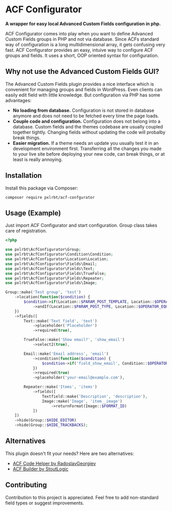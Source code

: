 # ACF Configurator

__A wrapper for easy local Advanced Custom Fields configuration in php.__

ACF Configurator comes into play when you want to define Advanced Custom Fields groups in PHP and not via database. Since ACFs standard way of configuration is a long multidimensional array, it gets confusing very fast. ACF Configurator provides an easy, intuive way to configure ACF groups and fields. It uses a short, OOP oriented syntax for configuration.

## Why not use the Advanced Custom Fields GUI?

The Advanced Custom Fields plugin provides a nice interface which is convenient for managing groups and fields in WordPress. Even clients can easily edit field with little knowledge. But configuration via PHP has some advantages:
- __No loading from database.__ Configuration is not stored in database anymore and does not need to be fetched every time the page loads.
- __Couple code and configuration.__ Configuration does not belong into a database. Custom fields and the themes codebase are usually coupled together tightly. Changing fields without updating the code will probalby break things.
- __Easier migration.__ If a theme needs an update you usually test it in an development environment first. Transferring all the changes you made to your live site before deploying your new code, can break things, or at least is really annoying.


## Installation

Install this package via Composer:

```
composer require pxlrbt/acf-confgurator
```

## Usage (Example)

Just import ACF Configurator and start configuration. Group class takes care of registration.

```php
<?php

use pxlrbt\AcfConfigurator\Group;
use pxlrbt\AcfConfigurator\Condition\Condition;
use pxlrbt\AcfConfigurator\Location\Location;
use pxlrbt\AcfConfigurator\Fields\Email;
use pxlrbt\AcfConfigurator\Fields\Text;
use pxlrbt\AcfConfigurator\Fields\TrueFalse;
use pxlrbt\AcfConfigurator\Fields\Repeater;
use pxlrbt\AcfConfigurator\Fields\Image;

Group::make('Test group', 'test')
    ->location(function($condition) {
        $condition->if(Location::$PARAM_POST_TEMPLATE, Location::$OPERATOR_EQUALS, 'template.php')
            ->andIf(Location::$PARAM_POST_TYPE, Location::$OPERATOR_EQUALS, 'page');
    })
    ->fields([
        Text::make('Text field', 'text')
            ->placeholder('Placeholder')
            ->required(true),

        TrueFalse::make('Show email?', 'show_email')
            ->select2(true),

        Email::make('Email address', 'email')
            ->condition(function($condition) {
                $condition->if('field_show_email', Condition::$OPERATOR_EQUALS, true);
            })
            ->required(true)
            ->placeholder('your-email@example.com'),

        Repeater::make('Items', 'items')
            ->fields([
                Textfield::make('Description', 'description'),
                Image::make('Image', 'item__image')
                    ->returnFormat(Image::$FORMAT_ID)
            ])
    ])
    ->hide(Group::$HIDE_EDITOR)
    ->hide(Group::$HIDE_TRACKBACKS);
```


## Alternatives

This plugin doesn't fit your needs? Here are two alternatives:

- [ACF Code Helper by RadoslavGeorgiev](https://github.com/RadoslavGeorgiev/acf-code-helper/wiki)
- [ACF Builder by StoutLogic](https://github.com/StoutLogic/acf-builder)

## Contributing

Contribution to this project is appreciated. Feel free to add non-standard field types or suggest improvements.